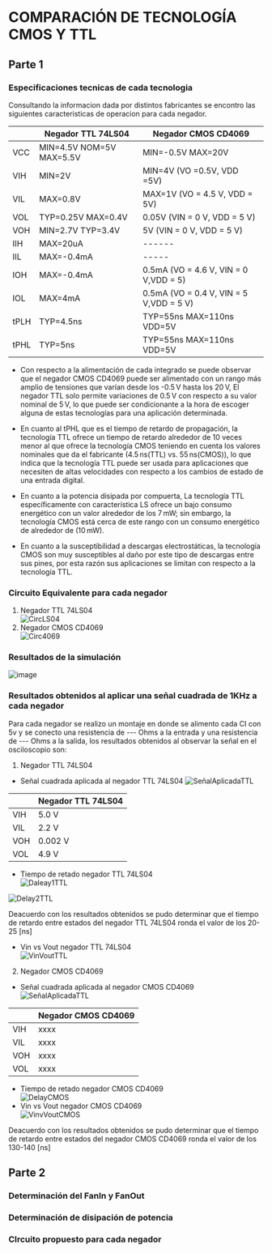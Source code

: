# COMPARACIÓN DE TECNOLOGÍA CMOS Y TTL

## Parte 1

### Especificaciones tecnicas de cada tecnologia

Consultando la informacion dada por distintos fabricantes se encontro las siguientes caracteristicas de operacion para cada negador.
 
   |       | Negador TTL 74LS04 | Negador CMOS CD4069 | 
   |-------|--------------------|---------------------|
   | VCC   | MIN=4.5V  NOM=5V  MAX=5.5V | MIN=-0.5V MAX=20V|
   | VIH   | MIN=2V | MIN=4V (VO =0.5V, VDD =5V)            |
   | VIL   | MAX=0.8V| MAX=1V (VO = 4.5 V, VDD = 5V)            |
   | VOL  | TYP=0.25V MAX=0.4V | 0.05V (VIN = 0 V, VDD = 5 V)|
   | VOH   | MIN=2.7V TYP=3.4V | 5V (VIN = 0 V, VDD = 5 V)|
   | IIH   | MAX=20uA |  ------           |
   | IIL   | MAX=-0.4mA |      -----      |
   | IOH   | MAX=-0.4mA | 0.5mA  (VO = 4.6 V, VIN = 0 V,VDD = 5)|
   | IOL   | MAX=4mA |  0.5mA (VO = 0.4 V, VIN = 5 V,VDD = 5 V)|
   | tPLH  | TYP=4.5ns | TYP=55ns MAX=110ns  VDD=5V    |
   | tPHL  | TYP=5ns |  TYP=55ns MAX=110ns  VDD=5V            |

  * Con respecto a la alimentación de cada integrado se puede observar que el negador CMOS CD4069 puede ser alimentado con un rango más amplio de tensiones que varían desde los -0.5 V hasta los 20 V, El negador TTL solo permite variaciones de 0.5 V con respecto a su valor nominal de 5 V, lo que puede ser condicionante a la hora de escoger alguna de estas tecnologías para una aplicación determinada.
     
   * En cuanto al tPHL que es el tiempo de retardo de propagación, la tecnología TTL ofrece un tiempo de retardo alrededor de 10 veces menor al que ofrece la tecnología CMOS teniendo en cuenta los valores nominales que da el fabricante (4.5 ns(TTL) vs. 55 ns(CMOS)), lo que indica que la tecnología TTL puede ser usada para aplicaciones que necesiten de altas velocidades con respecto a los cambios de estado de una entrada digital.

   * En cuanto a la potencia disipada por compuerta, La tecnología TTL específicamente con característica LS ofrece un bajo consumo energético con un valor alrededor de los 7 mW; sin embargo, la tecnología CMOS está cerca de este rango con un consumo energético de alrededor de (10 mW).

   *  En cuanto a la susceptibilidad a descargas electrostáticas, la tecnología CMOS son muy susceptibles al daño por este tipo de descargas entre sus pines, por esta razón sus aplicaciones se limitan con respecto a la tecnología TTL.

### Circuito Equivalente para cada negador

1. Negador TTL 74LS04 <br />
![CircLS04](https://github.com/JuanVang/LabsDigital1-Grupo7-Equipo2/assets/73542998/eb4a3db3-fba5-42f1-9917-d16cb1b0e1ae)
2. Negador CMOS CD4069 <br />
![Circ4069](https://github.com/JuanVang/LabsDigital1-Grupo7-Equipo2/assets/73542998/8ece8593-0b39-4f53-866c-982a0fce9f96)

### Resultados de la simulación
![image](https://github.com/JuanVang/LabsDigital1-Grupo7-Equipo2/assets/26443961/c238705f-a747-4272-a427-2bbe9d213bce)


### Resultados obtenidos al aplicar una señal cuadrada de 1KHz a cada negador
Para cada negador se realizo un montaje en donde se alimento cada CI con 5v y se conecto una resistencia de --- Ohms a la entrada y una resistencia de --- Ohms a la salida, los resultados obtenidos al observar la señal en el osciloscopio son: <br />

1. Negador TTL 74LS04 <br />
* Señal cuadrada aplicada al negador TTL 74LS04
![SeñalAplicadaTTL](https://github.com/JuanVang/LabsDigital1-Grupo7-Equipo2/assets/73542998/51ab7fee-34f5-4a9c-8a5a-0cd806725db7)

 |       | Negador TTL 74LS04 |
 |-------|--------------------|
 | VIH   | 5.0 V |
 | VIL   | 2.2 V |
 | VOH   | 0.002 V |
 | VOL   | 4.9 V |


* Tiempo de retado negador TTL 74LS04<br />
![Daleay1TTL](https://github.com/JuanVang/LabsDigital1-Grupo7-Equipo2/assets/73542998/536b6b40-2f17-4c6a-a947-0844b3f43ffb)

![Delay2TTL](https://github.com/JuanVang/LabsDigital1-Grupo7-Equipo2/assets/73542998/3fdd12fa-6183-43d5-ac6e-684d3ad36589)

Deacuerdo con los resultados obtenidos se pudo determinar que el tiempo de retardo entre estados del negador TTL 74LS04 ronda el valor de los 20-25 [ns]

* Vin vs Vout negador TTL 74LS04 <br />
![VinVoutTTL](https://github.com/JuanVang/LabsDigital1-Grupo7-Equipo2/assets/73542998/29c8ba35-7b60-4ffc-914f-ea8e8ad3e2d1)


2. Negador CMOS CD4069
* Señal cuadrada aplicada al negador CMOS CD4069<br />
![SeñalAplicadaTTL](https://github.com/JuanVang/LabsDigital1-Grupo7-Equipo2/assets/73542998/6cea19a7-4aa3-440d-8e02-f603fce455f7)

 |       | Negador CMOS CD4069 |
 |-------|--------------------|
 | VIH   | xxxx |
 | VIL   | xxxx |
 | VOH   | xxxx |
 | VOL   | xxxx |

* Tiempo de retado negador CMOS CD4069<br />
![DelayCMOS](https://github.com/JuanVang/LabsDigital1-Grupo7-Equipo2/assets/73542998/ae6023d1-a147-4932-9552-1ff8e6854182)
* Vin vs Vout negador CMOS CD4069 <br />
![VinvVoutCMOS](https://github.com/JuanVang/LabsDigital1-Grupo7-Equipo2/assets/73542998/780d3a0a-04b7-42bb-b1f4-307ea55c38f5)

Deacuerdo con los resultados obtenidos se pudo determinar que el tiempo de retardo entre estados del negador CMOS CD4069 ronda el valor de los 130-140 [ns]

## Parte 2
### Determinación del FanIn y FanOut
### Determinación de disipación de potencia
### CIrcuito propuesto para cada negador
